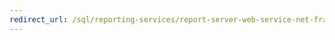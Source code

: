 ```yaml
---
redirect_url: /sql/reporting-services/report-server-web-service-net-framework-exception-handling/best-practices/best-practices-for-reporting-services-exception-handling?toc=%2fsql%2freporting-services%2freport-server-web-service-net-framework-exception-handling%2fbest-practices%2ftoc.json
---
```

